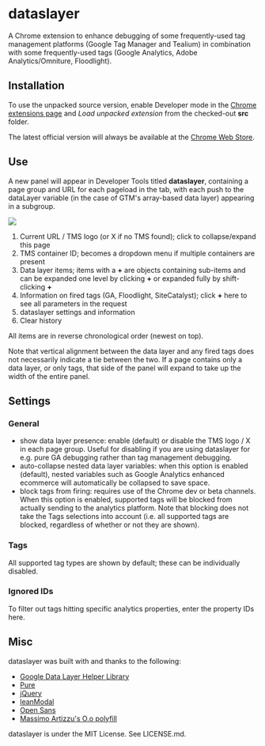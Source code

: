 dataslayer
==========

A Chrome extension to enhance debugging of some frequently-used tag management platforms (Google Tag Manager and Tealium) in combination with some frequently-used tags (Google Analytics, Adobe Analytics/Omniture, Floodlight).

Installation
------------
To use the unpacked source version, enable Developer mode in the [Chrome extensions page](chrome://extensions/) and *Load unpacked extension* from the checked-out **src** folder.

The latest official version will always be available at the [Chrome Web Store](https://chrome.google.com/webstore/detail/dataslayer/ikbablmmjldhamhcldjjigniffkkjgpo).

Use
---
A new panel will appear in Developer Tools titled **dataslayer**, containing a page group and URL for each pageload in the tab, with each push to the dataLayer variable (in the case of GTM's array-based data layer) appearing in a subgroup.

![](http://i.imgur.com/ffdmxmU.png)

1. Current URL / TMS logo (or X if no TMS found); click to collapse/expand this page
2. TMS container ID; becomes a dropdown menu if multiple containers are present
3. Data layer items; items with a **+** are objects containing sub-items and can be expanded one level by clicking **+** or expanded fully by shift-clicking **+**
4. Information on fired tags (GA, Floodlight, SiteCatalyst); click **+** here to see all parameters in the request
5. dataslayer settings and information
6. Clear history

All items are in reverse chronological order (newest on top).

Note that vertical alignment between the data layer and any fired tags does not necessarily indicate a tie between the two. If a page contains only a data layer, or only tags, that side of the panel will expand to take up the width of the entire panel.

Settings
--------
### General
- show data layer presence: enable (default) or disable the TMS logo / X in each page group. Useful for disabling if you are using dataslayer for e.g. pure GA debugging rather than tag management debugging.
- auto-collapse nested data layer variables: when this option is enabled (default), nested variables such as Google Analytics enhanced ecommerce will automatically be collapsed to save space.
- block tags from firing: requires use of the Chrome dev or beta channels. When this option is enabled, supported tags will be blocked from actually sending to the analytics platform. Note that blocking does not take the Tags selections into account (i.e. all supported tags are blocked, regardless of whether or not they are shown).

### Tags
All supported tag types are shown by default; these can be individually disabled.

### Ignored IDs
To filter out tags hitting specific analytics properties, enter the property IDs here.

Misc
----
dataslayer was built with and thanks to the following:
- [Google Data Layer Helper Library](https://github.com/google/data-layer-helper)
- [Pure](http://purecss.io/)
- [jQuery](http://jquery.com/)
- [leanModal](http://leanmodal.finelysliced.com.au/)
- [Open Sans](http://www.google.com/fonts/specimen/Open+Sans)
- [Massimo Artizzu's O.o polyfill](https://github.com/MaxArt2501/object-observe)

dataslayer is under the MIT License. See LICENSE.md.